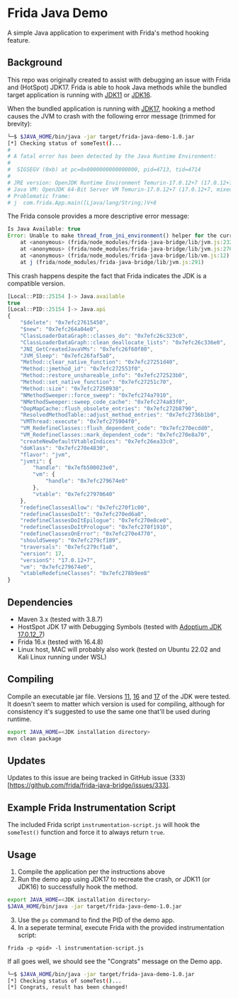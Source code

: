 # Frida Java Demo
A simple Java application to experiment with Frida's method hooking feature. 

## Background
This repo was originally created to assist with debugging an issue with Frida and (HotSpot) JDK17. Frida is able to hook Java methods while the bundled target application is running with [JDK11](https://github.com/adoptium/temurin11-binaries/releases/download/jdk-11.0.22%2B7/OpenJDK11U-jdk_x64_linux_hotspot_11.0.22_7.tar.gz) or [JDK16](https://github.com/adoptium/temurin16-binaries/releases/download/jdk-16.0.2%2B7/OpenJDK16U-jdk_x64_linux_hotspot_16.0.2_7.tar.gz).

When the bundled application is running with [JDK17](https://github.com/adoptium/temurin17-binaries/releases/download/jdk-17.0.12%2B7/OpenJDK17U-jdk_x64_linux_hotspot_17.0.12_7.tar.gz), hooking a method causes the JVM to crash with the following error message (trimmed for brevity):

```bash
└─$ $JAVA_HOME/bin/java -jar target/frida-java-demo-1.0.jar
[*] Checking status of someTest()...
#
# A fatal error has been detected by the Java Runtime Environment:
#
#  SIGSEGV (0xb) at pc=0x0000000000000000, pid=4713, tid=4714
#
# JRE version: OpenJDK Runtime Environment Temurin-17.0.12+7 (17.0.12+7) (build 17.0.12+7)
# Java VM: OpenJDK 64-Bit Server VM Temurin-17.0.12+7 (17.0.12+7, mixed mode, sharing, tiered, compressed oops, compressed class ptrs, g1 gc, linux-amd64)
# Problematic frame:
# j  com.frida.App.main([Ljava/lang/String;)V+8
```

The Frida console provides a more descriptive error message:

```javascript
Is Java Available: true
Error: Unable to make thread_from_jni_environment() helper for the current architecture
    at <anonymous> (frida/node_modules/frida-java-bridge/lib/jvm.js:232)
    at <anonymous> (frida/node_modules/frida-java-bridge/lib/jvm.js:276)
    at <anonymous> (frida/node_modules/frida-java-bridge/lib/vm.js:12)
    at j (frida/node_modules/frida-java-bridge/lib/jvm.js:291)
```

This crash happens despite the fact that Frida indicates the JDK is a compatible version.

```javascript
[Local::PID::25154 ]-> Java.available
true
[Local::PID::25154 ]-> Java.api
{
    "$delete": "0x7efc27615450",
    "$new": "0x7efc264a04e0",
    "ClassLoaderDataGraph::classes_do": "0x7efc26c323c0",
    "ClassLoaderDataGraph::clean_deallocate_lists": "0x7efc26c336e0",
    "JNI_GetCreatedJavaVMs": "0x7efc26f60f80",
    "JVM_Sleep": "0x7efc26faf5a0",
    "Method::clear_native_function": "0x7efc27251d40",
    "Method::jmethod_id": "0x7efc272553f0",
    "Method::restore_unshareable_info": "0x7efc272523b0",
    "Method::set_native_function": "0x7efc27251c70",
    "Method::size": "0x7efc27250930",
    "NMethodSweeper::force_sweep": "0x7efc274a7910",
    "NMethodSweeper::sweep_code_cache": "0x7efc274a83f0",
    "OopMapCache::flush_obsolete_entries": "0x7efc272b8790",
    "ResolvedMethodTable::adjust_method_entries": "0x7efc2736b1b0",
    "VMThread::execute": "0x7efc275904f0",
    "VM_RedefineClasses::flush_dependent_code": "0x7efc270ecdd0",
    "VM_RedefineClasses::mark_dependent_code": "0x7efc270e8a70",
    "createNewDefaultVtableIndices": "0x7efc26ea33c0",
    "doKlass": "0x7efc270e4830",
    "flavor": "jvm",
    "jvmti": {
        "handle": "0x7efb500023e0",
        "vm": {
            "handle": "0x7efc279674e0"
        },
        "vtable": "0x7efc27970640"
    },
    "redefineClassesAllow": "0x7efc270f1c00",
    "redefineClassesDoIt": "0x7efc270ed6a0",
    "redefineClassesDoItEpilogue": "0x7efc270e8ce0",
    "redefineClassesDoItPrologue": "0x7efc270f1910",
    "redefineClassesOnError": "0x7efc270e4770",
    "shouldSweep": "0x7efc279cf189",
    "traversals": "0x7efc279cf1a8",
    "version": 17,
    "versionS": "17.0.12+7",
    "vm": "0x7efc279674e0",
    "vtableRedefineClasses": "0x7efc278b9ee8"
}
```

## Dependencies
* Maven 3.x (tested with 3.8.7)
* HostSpot JDK 17 with Debugging Symbols (tested with [Adoptium JDK 17.0.12_7](https://github.com/adoptium/temurin17-binaries/releases/download/jdk-17.0.12%2B7/OpenJDK17U-jdk_x64_linux_hotspot_17.0.12_7.tar.gz))
* Frida 16.x (tested with 16.4.8)
* Linux host, MAC will probably also work (tested on Ubuntu 22.02 and Kali Linux running under WSL)

## Compiling
Compile an executable jar file. Versions [11](https://github.com/adoptium/temurin11-binaries/releases/download/jdk-11.0.22%2B7/OpenJDK11U-jdk_x64_linux_hotspot_11.0.22_7.tar.gz), [16](https://github.com/adoptium/temurin16-binaries/releases/download/jdk-16.0.2%2B7/OpenJDK16U-jdk_x64_linux_hotspot_16.0.2_7.tar.gz) and [17](https://github.com/adoptium/temurin17-binaries/releases/download/jdk-17.0.12%2B7/OpenJDK17U-jdk_x64_linux_hotspot_17.0.12_7.tar.gz) of the JDK were tested. It doesn't seem to matter which version is used for compiling, although for consistency it's suggested to use the same one that'll be used during runtime.
```bash
export JAVA_HOME=<JDK installation directory>
mvn clean package
```

## Updates
Updates to this issue are being tracked in GitHub issue (333)[https://github.com/frida/frida-java-bridge/issues/333].

## Example Frida Instrumentation Script
The included Frida script `instrumentation-script.js` will hook the `someTest()` function and force it to always return `true`.


## Usage
1. Compile the application per the instructions above
2. Run the demo app using JDK17 to recreate the crash, or JDK11 (or JDK16) to successfully hook the method.
```bash
export JAVA_HOME=<JDK installation directory>
$JAVA_HOME/bin/java -jar target/frida-java-demo-1.0.jar
```
3. Use the `ps` command to find the PID of the demo app.
4. In a seperate terminal, execute Frida with the provided instrumentation script: 

`frida -p <pid> -l instrumentation-script.js`

If all goes well, we should see the "Congrats" message on the Demo app.
```bash
└─$ $JAVA_HOME/bin/java -jar target/frida-java-demo-1.0.jar
[*] Checking status of someTest()...
[*] Congrats, result has been changed!
```